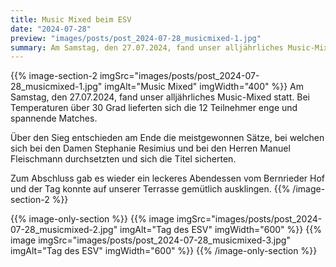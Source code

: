 ```yaml
---
title: Music Mixed beim ESV
date: "2024-07-28"
preview: "images/posts/post_2024-07-28_musicmixed-1.jpg"
summary: Am Samstag, den 27.07.2024, fand unser alljährliches Music-Mixed statt. Bei Temperaturen über 30 Grad lieferten sich die 12 Teilnehmer enge und spannende Matches.
---
```


{{% image-section-2 imgSrc="images/posts/post_2024-07-28_musicmixed-1.jpg" imgAlt="Music Mixed" imgWidth="400" %}}
Am Samstag, den 27.07.2024, fand unser alljährliches Music-Mixed statt. Bei Temperaturen über 30 Grad lieferten sich die 12 Teilnehmer enge und spannende Matches.

Über den Sieg entschieden am Ende die meistgewonnen Sätze, bei welchen sich bei den Damen Stephanie Resimius und bei den Herren Manuel Fleischmann durchsetzten und sich die Titel sicherten.

Zum Abschluss gab es wieder ein leckeres Abendessen vom Bernrieder Hof und der Tag konnte auf unserer Terrasse gemütlich ausklingen.
{{% /image-section-2 %}}

{{% image-only-section %}}
{{% image imgSrc="images/posts/post_2024-07-28_musicmixed-2.jpg" imgAlt="Tag des ESV" imgWidth="600" %}}
{{% image imgSrc="images/posts/post_2024-07-28_musicmixed-3.jpg" imgAlt="Tag des ESV" imgWidth="600" %}}
{{% /image-only-section %}}
